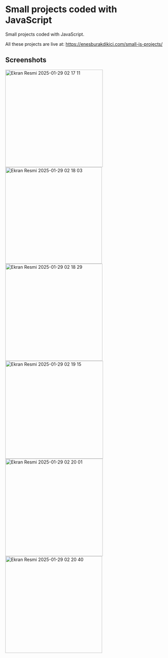 <h1>Small projects coded with JavaScript</h1>

<p>Small projects coded with JavaScript.</p>

<p>All these projects are live at: <a href="https://enesburakdikici.com/small-js-projects/">https://enesburakdikici.com/small-js-projects/</a></p>

<h2>Screenshots</h2>

<img width="307" alt="Ekran Resmi 2025-01-29 02 17 11" src="https://github.com/user-attachments/assets/52d34a21-a1c4-4427-948d-9e3fc6eee4fc" />

<img width="304" alt="Ekran Resmi 2025-01-29 02 18 03" src="https://github.com/user-attachments/assets/3c883140-46a2-4cb9-b546-d94cdc108569" />

<img width="306" alt="Ekran Resmi 2025-01-29 02 18 29" src="https://github.com/user-attachments/assets/fba59bb2-655b-42d6-bf7f-34e652a06495" />

<img width="308" alt="Ekran Resmi 2025-01-29 02 19 15" src="https://github.com/user-attachments/assets/504d90c2-6f8e-43fa-b607-04ccd15ccfcd" />

<img width="307" alt="Ekran Resmi 2025-01-29 02 20 01" src="https://github.com/user-attachments/assets/5a375103-4a62-403b-87fa-afd417146030" />

<img width="305" alt="Ekran Resmi 2025-01-29 02 20 40" src="https://github.com/user-attachments/assets/ca1a201c-dc46-4596-8d61-7fbc414fabb8" />

